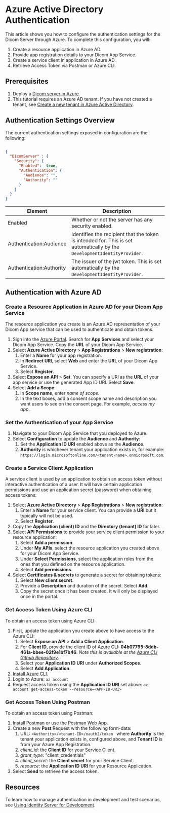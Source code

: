 # Azure Active Directory Authentication

This article shows you how to configure the authentication settings for the Dicom Server through Azure. To complete this configuration, you will:

1. Create a resource application in Azure AD.
1. Provide app registration details to your Dicom App Service.
1. Create a service client in application in Azure AD.
1. Retrieve Access Token via Postman or Azure CLI.

## Prerequisites

1. Deploy a [Dicom server in Azure](https://github.com/microsoft/dicom-server/blob/master/README.md#deploy-to-azure).
1. This tutorial requires an Azure AD tenant. If you have not created a tenant, see [Create a new tenant in Azure Active Directory](https://docs.microsoft.com/en-us/azure/active-directory/fundamentals/active-directory-access-create-new-tenant).

## Authentication Settings Overview

The current authentication settings exposed in configuration are the following:

```json

{
  "DicomServer" : {
    "Security": {
      "Enabled":  true,
      "Authentication": {
        "Audience": "",
        "Authority": ""
      }
    }
  }
}
```

| Element                    | Description |
| -------------------------- | --- |
| Enabled                    | Whether or not the server has any security enabled. |
| Authentication:Audience    | Identifies the recipient that the token is intended for. This is set automatically by the `DevelopmentIdentityProvider`. |
| Authentication:Authority   | The issuer of the jwt token. This is set automatically by the `DevelopmentIdentityProvider`. |

## Authentication with Azure AD

### Create a Resource Application in Azure AD for your Dicom App Service

The resource application you create is an Azure AD representation of your Dicom App service that can be used to authenticate and obtain tokens.

1. Sign into the [Azure Portal](https://ms.portal.azure.com/). Search for **App Services** and select your Dicom App Service. Copy the **URL** of your Dicom App Service.
1. Select **Azure Active Directory** > **App Registrations** > **New registration**:
    1. Enter a **Name** for your app registration.
    2. In **Redirect URI**, select **Web** and enter the **URL** of your Dicom App Service.
    3. Select **Register**.
1. Select **Expose an API** > **Set**. You can specify a URI as the **URL** of your app service or use the generated App ID URI. Select **Save**.
1. Select **Add a Scope**:
    1. In **Scope name**, enter *name of scope*.
    1. In the text boxes, add a consent scope name and description you want users to see on the consent page. For example, *access my app*.

### Set the Authentication of your App Service

1. Navigate to your Dicom App Service that you deployed to Azure.
1. Select **Configuration** to update the **Audience** and **Authority**:
    1. Set the **Application ID URI** enabled above as the **Audience**.
    1. **Authority** is whichever tenant your application exists in, for example: ```https://login.microsoftonline.com/<tenant-name>.onmicrosoft.com```.

### Create a Service Client Application

A service client  is used by an application to obtain an access token without interactive authentication of a user. It will have certain application permissions and use an application secret (password) when obtaining access tokens:

1. Select **Azure Active Directory** > **App Registrations** > **New registration**:
    1. Enter a **Name** for your service client. You can provide a **URI** but it typically will not be used.
    1. Select **Register**.
1. Copy the **Application (client) ID** and the **Directory (tenant) ID** for later.
1. Select **API Permissions** to provide your service client permission to your resource application:
    1. Select **Add a permission**.
    1. Under **My APIs**, select the resource application you created above for your Dicom App Service.
    1. Under **Select Permissions**, select the application roles from the ones that you defined on the resource application.
    1. Select **Add permissions**.
1. Select **Certificates & secrets** to generate a secret for obtaining tokens:
    1. Select **New client secret**.
    1. Provide a **Description** and duration of the secret. Select **Add**.
    1. Copy the secret once it has been created. It will only be displayed once in the portal.

### Get Access Token Using Azure CLI

To obtain an access token using Azure CLI:

1. First, update the application you create above to have access to the Azure CLI:
    1. Select **Expose an API** > **Add a Client Application**.
    1. For **Client ID**, provide the client ID of Azure CLI: **04b07795-8ddb-461a-bbee-02f9e1bf7b46**. *Note this is available at the [Azure CLI Github Repository](https://github.com/Azure/azure-cli/blob/24e0b9ef8716e16b9e38c9bb123a734a6cf550eb/src/azure-cli-core/azure/cli/core/_profile.py#L65)*.
    1. Select your **Application ID URI** under **Authorized Scopes**.
    1. Select **Add Application**.
1. [Install Azure CLI](https://docs.microsoft.com/en-us/cli/azure/install-azure-cli?view=azure-cli-latest).
1. Login to Azure: ```az account```
1. Request access token using the **Application ID URI** set above: ```az account get-access-token --resource=<APP-ID-URI>```

### Get Access Token Using Postman

To obtain an access token using Postman:

1. [Install Postman](https://www.postman.com/downloads/) or use the [Postman Web App](https://web.postman.co/).
1. Create a new **Post** Request with the following form-data:
    1. URL: ```<Authority>/<tenant-ID>/oauth2/token ``` where **Authority** is the tenant your application exists in, configured above, and **Tenant ID** is from your Azure App Registration.
    1. *client_id*: the **Client ID** for your Service Client.
    1. *grant_type*: "client_credentials"
    1. *client_secret*: the **Client secret** for your Service Client.
    1. *resource*: the **Application ID URI** for your Resource Application.
1. Select **Send** to retrieve the access token.

## Resources

To learn how to manage authentication in development and test scenarios, see [Using Identity Server for Development](IdentityServerAuthentication.md).
